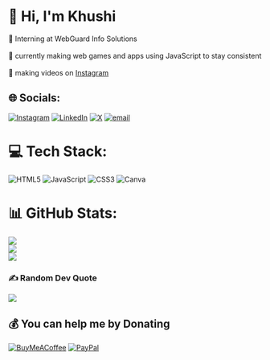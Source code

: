 # 💫 Hi, I'm Khushi 
🧩 Interning at WebGuard Info Solutions<br><br>🧠 currently making web games and apps using JavaScript to stay consistent<br><br>🎦 making videos on <a href="https://www.instagram.com/ks_fsdev/?igsh=MXA0bDUydHFuZHA4cg%3D%3D#">Instagram</a>


## 🌐 Socials:
[![Instagram](https://img.shields.io/badge/Instagram-%23E4405F.svg?logo=Instagram&logoColor=white)](https://instagram.com/ks_fsdev) [![LinkedIn](https://img.shields.io/badge/LinkedIn-%230077B5.svg?logo=linkedin&logoColor=white)](https://linkedin.com/in/https://www.linkedin.com/in/khushi-srivastava-171820275?utm_source=share&utm_campaign=share_via&utm_content=profile&utm_medium=android_app) [![X](https://img.shields.io/badge/X-black.svg?logo=X&logoColor=white)](https://x.com/ks_fsdev) [![email](https://img.shields.io/badge/Email-D14836?logo=gmail&logoColor=white)](mailto:sweetkhushi2000@gmail.com) 

# 💻 Tech Stack:
![HTML5](https://img.shields.io/badge/html5-%23E34F26.svg?style=for-the-badge&logo=html5&logoColor=white) ![JavaScript](https://img.shields.io/badge/javascript-%23323330.svg?style=for-the-badge&logo=javascript&logoColor=%23F7DF1E) ![CSS3](https://img.shields.io/badge/css3-%231572B6.svg?style=for-the-badge&logo=css3&logoColor=white) ![Canva](https://img.shields.io/badge/Canva-%2300C4CC.svg?style=for-the-badge&logo=Canva&logoColor=white)
# 📊 GitHub Stats:
![](https://github-readme-stats.vercel.app/api?username=ks-fsdev&theme=shadow_blue&hide_border=false&include_all_commits=true&count_private=false)<br/>
![](https://nirzak-streak-stats.vercel.app/?user=ks-fsdev&theme=shadow_blue&hide_border=false)<br/>
![](https://github-readme-stats.vercel.app/api/top-langs/?username=ks-fsdev&theme=shadow_blue&hide_border=false&include_all_commits=true&count_private=false&layout=compact)

### ✍️ Random Dev Quote
![](https://quotes-github-readme.vercel.app/api?type=horizontal&theme=light)

  ## 💰 You can help me by Donating
  [![BuyMeACoffee](https://img.shields.io/badge/Buy%20Me%20a%20Coffee-ffdd00?style=for-the-badge&logo=buy-me-a-coffee&logoColor=black)](https://buymeacoffee.com/https://buymeacoffee.com/AspiringSD) [![PayPal](https://img.shields.io/badge/PayPal-00457C?style=for-the-badge&logo=paypal&logoColor=white)](https://paypal.me/https://www.paypal.me/aspiringSD) 

  
<!-- Proudly created with GPRM ( https://gprm.itsvg.in ) -->
